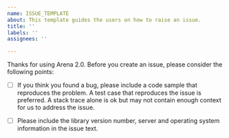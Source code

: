 ```yaml
---
name: ISSUE_TEMPLATE
about: This template guides the users on how to raise an issue.
title: ''
labels: ''
assignees: ''

---
```


Thanks for using Arena 2.0. Before you create an issue, please consider the following points:

- [ ] If you think you found a bug, please include a code sample that reproduces the problem. A test case that reproduces the issue is preferred. A stack trace alone is ok but may not contain enough context for us to address the issue.

- [ ] Please include the library version number, server and operating system information in the issue text.
